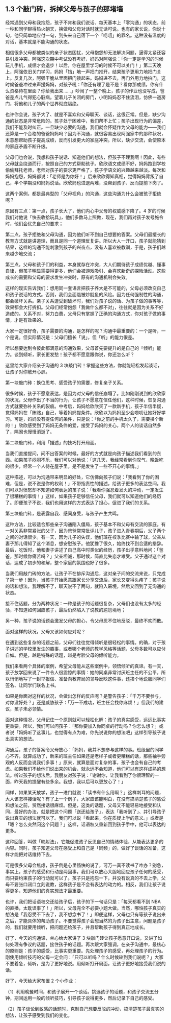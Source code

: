 ## 1.3 个敲门砖，拆掉父母与孩子的那堵墙
经常遇到父母和我抱怨，孩子不肯和我们说话、每天基本上「零沟通」的状态，前一秒和同学聊得热火朝天，换做和父母对话时就无话可说。也有的家长说，你说十句，他只简单地应付一句，到头来自己落下一个「唠叨」的罪名。这种没有温度的对话，基本就是不能沟通的状态。


相信很多父母都被类似的亲子状态困扰，父母抱怨却无法解决问题，逼得太紧还容易引发冲突。阿强这次期中考试没有考好，妈妈对阿强说：「你一定是学习的时候玩儿手机，成绩才会退步！以后，你在屋里学习的时候不可以关门！」第二天晚上，阿强依旧关门学习，妈妈「铛」地一声把门推开，结果孩子更用力地把门关上。反复几次，阿强干脆从里面把门锁起来。妈妈进不去，再门外用力地拍门，这时候爸爸冲过来声援妈妈，对孩子吼：「你还有理了是不是？看你那成绩，你有什么资格待在里面？你给我出来……」吵闹了一整个晚上，孩子的作业也没写成，爸爸差点儿气得犯心脏病。望着儿子关闭的房门，小明妈妈忍不住流泪，仿佛一道房门，将他和儿子的两个世界彻底隔绝。


也许你会说，孩子大了、就是不喜欢和父母聊天、谈话，这很正常。但是，缺少沟通的状态是非常危险的。孩子处于困难中，我们帮不上忙；孩子出现行为的偏差，我们不能及时纠正。一旦缺少必要的沟通，我们就会怀疑作为父母的能力——我们还算是一个合格的爸爸妈妈吗？因为不沟通，就很容易出现阿强家中的那种状况，本意想帮助孩子提高成绩，反而引发更大的家庭冲突。所以，缺少交流，会使原本的家庭矛盾不断升级。


父母们也会说，我想和孩子说话、知道他们的想法，但孩子不理我啊！因此，有些父母就会绕道而行，按照自己的方式帮助孩子。欣欣语文成绩不好，妈妈跑到学校偷偷拜托老师，老师对孩子的要求更严格了，孩子学语文的兴趣越来越淡。每次和妈妈抱怨，妈妈都说：「老师是为你好！」后来欣欣得知真相，觉得妈妈背叛了自己，半个学期没和妈妈说话。欣欣妈也进退两难，没帮到孩子、反而提前下岗了。


这两个案例，都是最典型的「父母视角」的沟通，这些沟通为什么会被孩子拒绝呢？


原因有三点：第一点，孩子长大了，他们内心中父母的权威感下降了。4 岁的时候我们对他说「快去收拾玩具」，他们多数马上照做，现在，我们再对孩子发号施令时，他们会优先自己的要求；


第二点，孩子拒绝和父母沟通，因为他们听不到自己想要的答案。父母们最擅长的教育方式就是讲道理，而且是同一个道理反复讲。所以大人一开口，孩子就能猜到结果，这样的沟通不能刺激到孩子的兴奋点，没有人喜欢被教训，于是，孩子们越来越少地交流；


第三点，父母和孩子们的利益，本身就存在冲突，大人们期待孩子成绩优越、懂事自律，但孩子明显需要得更多，他们会被游戏吸引、会喜欢新奇的探险活动。这些成长的需要和父母的要求发生冲突时，原有的沟通机制会失效。


这样的现实告诉我们：想用同一套语言把孩子养大是不可能的，父母必须改变自己和孩子说话的方式。否则，我们会面临被炒鱿鱼的风险。因为任何强制性的沟通，都会破坏关系。亲子关系遭受到破坏时，我们对孩子说的话、为孩子做的事等等，效果都会大打折扣。父母们经常抱怨「我做什么都不对」，往往就是因为关系不好造成的。关系不对，努力白费，父母只有掌握了正确的沟通方式，你对孩子做的事情，才是有效果的。


大家一定很好奇，孩子需要的沟通，是怎样的呢？沟通中最重要的：一个是听，一个是说。但实际情况是：父母们擅长「说」，但「听」的能力很差。


所以想要达到令彼此都满意的沟通效果，父母首先要提升的是自己的「倾听」能力。谈到倾听，家长更发愁！孩子都不愿意跟你说，你还怎么听？


这里给大家介绍亲子沟通的 3 块敲门砖！掌握这些方法，你就能轻松发起谈话，让孩子对你敞开心扉。


第一块敲门砖：换位思考、感受孩子的需要，修复亲子关系。


很多时候，孩子不愿意表达，是因为对父母的信任崩塌了。比如刚刚说到的欣欣家的状况，父母作出了不当的行为，让孩子不愿意在信任他们，这种时候，恢复沟通方式就要弥补关系的裂痕。中考后，妈妈给欣欣买了一款新手机，孩子半信半疑，觉得妈妈在「贿赂」自己，等着妈妈提条件。欣欣以为妈妈至少会唠叨让她好好学习。可是，妈妈没有提任何的条件，只是说：「你之前的手机太久了，需要换个新的！」欣欣感受到了妈妈无条件的爱，接受了妈妈的关心，两个人的谈话自然多了，隔阂也慢慢消逝了。


第二块敲门砖，利用「描述」的技巧打开局面。


当我们直接提问，问不出答案的时候，最好的方式就是向孩子描述我们看到的东西。如果孩子闷闷不乐，我们可以对他说：「这几天，我经常看到你叹气，晚饭吃的很少，经常一个人待在屋子里。是不是发生了一些不开心的事情。」


这种描述，可以为沟通带来明显的好处，它仿佛向孩子们说：「我看到了你的困难，但是，说不说是你的权利！」不带指责性的描述，给孩子更多的表达空间。我们可以对愤怒却不知道如何表达的孩子说：「我看你强忍着发火的冲动，一定发生了很糟糕的事情！」这样，如果孩子足够信任父母，我们就可以知道他们的经历了。即便孩子不说，我们也用这样的方式表达了担心，促进了我们的关系。


第三块敲门砖，是表露自我、感同身受，与孩子产生共鸣。


这种方法，比较适合那些亲子沟通陷入僵局，孩子基本不和父母有交流的家庭。有一对关系非常紧张的父子，因为爸爸常常批评儿子，孩子进入青春期后，父子两个之间的对话很少。有一天，因为儿子的失误，他们班在校季比赛中输了球，父亲从妻子那儿得知了这个消息，想安慰孩子。他犹豫了很久，始终找不到合适的措辞。最后，吃饭时，他和妻子讲述了自己高中时类似的经历，孩子出乎意料地问：「爸爸，那时候你痛苦吗？」父亲坦诚，那时候，简直比失恋才难受。父子通过这个对话，达成了初步的和解，整个家庭的氛围也好了很多。


当我们用敲门砖的方法，让孩子不在排斥沟通后，这对亲子间的交流来说，只完成了第一步！因为，当孩子开始愿意跟家长分享交流后，家长又变得头疼了：孩子说的话和想法，我理解不了，聊天说不了两句，就陷入窘境，然后又回到了无沟通的状态。


接不住话题，分为两种状况：一种是孩子的话题很复杂，父母们也没有太多的经验，不知道如何回应孩子，最后仍然陷入了说教的尴尬境地；


另一种，孩子说的话题会激发父母的担心，令父母忍不住地反驳，最终不欢而散。


面对这样的状况，父母又该如何应对呢？


在遇到这些复杂的话题之前，父母们往往觉得倾听是很轻松的事情。的确，对于孩子讲述的学校里发生的趣事，或者哪个老师的教学风格等话题，父母多数可以应付自如。但是，越是特殊的话题，越是考验父母的倾听能力。


我们来看两个具体的案例，希望父母能从这些案例中，领悟倾听的真谛。有一天，孩子放学回来说了一件令人很震惊的事情：她的同桌非常讨厌班主任的不公平，所以悄悄地写了一封举报信、准备向教育局的领导反映这件事，还挨个地说服同学们签名、让同学们联名上书。


如果是你面对这样的状况，会做出怎样的反应呢？是警告孩子：「千万不要参与，对你没好处？」还是威胁孩子：「万一不成功，班主任会找你麻烦！」但我们的建议，孩子未必领情。


面对这种情况，父母记住一个原则就可以轻松化解：孩子的真实感受，远远比事实更重要。所以，我们可以问孩子：「那你要加入你同桌的行动吗？你怎么想？」或者说「妈妈听了这事儿，也觉得有点为难，你先说说你的想法吧」这样引导孩子说出真实的想法。


沟通后，孩子的答案令父母放心：「妈妈，我并不想参与这样的事。班级里的同学心不齐，就算成功了，新来的班主任如果还是老样子或者更糟糕的话，那些袖手旁观的人反而会说我们多事！」原来，就算是面对复杂的事，孩子也会有自己的考虑。如果我们不给他们说出来的机会，就永远不会知道，他们可以有这样成熟的想法。听过孩子的想法后，我朋友对孩子说：「谢谢你，让我看到了你很理智的一面，昨天我的提醒有些多余。我想，我以后可以更放心了！」


同样，如果某天放学，孩子一进门就说：「读书有什么用啊？」这样刺耳的问题，大人该怎样接话呢？有了上一个例子，大家应该能明白，在没有搞清楚孩子的感受和想法之前，贸然接话很麻烦。但是，这类的话题，父母又不能轻易地接受和认同，最好的办法，就是把这个问题「送还给孩子」，表达「我听到了」、并引导孩子说出真实的想法就可以了。我们可以说「看起来，你在质疑上学的意义。」或者是「嗯？怎么突然问这个问题？」这样，话语权又重新回到孩子手中，他可以表达的更多。


这种回答，叫做「映射法」，它能促进孩子反思自己的情绪体验，从能表达更多的内容。同时，孩子知道父母在感受上和自己是「同频」的，做好了谈话的准备，这样才能把对话维持下去。


可是很多父母会焦虑，孩子倒是心里畅快的说了，可万一真不读书了咋办？别急，事实上，孩子的感受和行动是两回事，我们可以放心大胆地回应孩子任何的感受，而只要约束孩子的行动就可以了。孩子只是抱怨一下，并没有说真的不去上学，父母不要张口闭口立刻说教，这样孩子是不会有表达的动力的。相反，我们让孩子说得更多，知道他们的真实想法才最重要。


也许，我们把话语权交还给孩子后，孩子的下一句话只是：「每天都看不到 NBA 的直播，太耽误事了！」所以，父母完全不必要小题大做。当然，哪怕孩子真实的想法是「我忍受不下去了，我不想念书了！」即便这样，父母也只有等孩子说出来之后，才能具体的帮助孩子。不要觉得孩子会想当然的为孩子出主意，问题是孩子的，我们就要用倾听，把问题还给孩子，并且帮助孩子得到真正地成长。


好了，今天的沟通课，兰心给大家讲了 3 块敲门砖让孩子愿意开口说，又讲了如何处理有争议的话题，接住孩子的话题。再次跟大家强调，在亲子沟通中，最核心的原则是：孩子的感受，比事实更重要。先处理孩子的感受，再处理孩子的行为。刚使用倾听技巧的父母一定会问：「只可以听吗？什么时候轮到我们说呢？」大家不要着急，倾听，是为了更好地说。用倾听打开局面，让孩子更好地接受我们说的话。


好了，今天给大家布置 2 个小作业：


（1）利用晚餐时间，和孩子展开一个谈话。挑选孩子的话题，和孩子交流五分钟，期间运用一般的倾听技巧，引导孩子说得更多，然后记录下自己的感受。


（2）孩子谈论到敏感的话题时，克制自己想要反驳的冲动，搞清楚孩子最真实的想法，让孩子感受到我们的变化。

